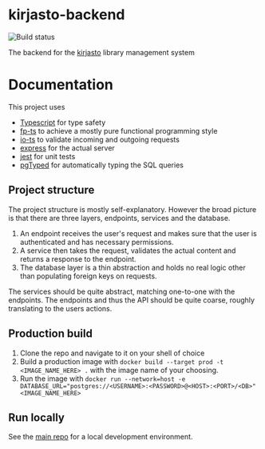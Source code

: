 # kirjasto-backend
![Build status](https://github.com/vuolen/kirjasto-backend/workflows/Build/badge.svg)

The backend for the [kirjasto](https://github.com/vuolen/kirjasto) library management system

# Documentation

This project uses
- [Typescript](https://www.typescriptlang.org/) for type safety
- [fp-ts](https://github.com/gcanti/fp-ts) to achieve a mostly pure functional programming style
- [io-ts](https://github.com/gcanti/io-ts) to validate incoming and outgoing requests
- [express](https://expressjs.com/) for the actual server
- [jest](https://jestjs.io/) for unit tests
- [pgTyped](https://github.com/adelsz/pgtyped) for automatically typing the SQL queries

## Project structure
The project structure is mostly self-explanatory. However the broad picture is that there are three layers, endpoints, services and the database.
1. An endpoint receives the user's request and makes sure that the user is authenticated and has necessary permissions.
2. A service then takes the request, validates the actual content and returns a response to the endpoint.
3. The database layer is a thin abstraction and holds no real logic other than populating foreign keys on requests.

The services should be quite abstract, matching one-to-one with the endpoints. The endpoints and thus the API should be quite coarse, roughly translating to the users actions.

## Production build
1. Clone the repo and navigate to it on your shell of choice
2. Build a production image with `docker build --target prod -t <IMAGE_NAME_HERE> .` with the image name of your choosing.
3. Run the image with `docker run --network=host -e DATABASE_URL="postgres://<USERNAME>:<PASSWORD>@<HOST>:<PORT>/<DB>" <IMAGE_NAME_HERE>`

## Run locally
See the [main repo](https://github.com/vuolen/kirjasto) for a local development environment.

